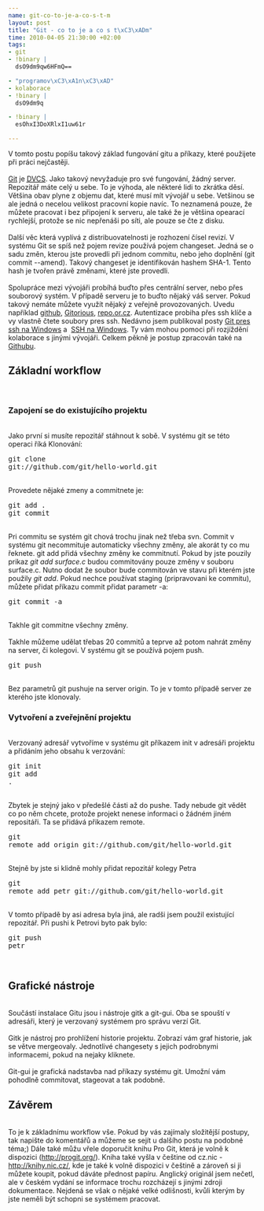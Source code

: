 ```yaml
--- 
name: git-co-to-je-a-co-s-t-m
layout: post
title: "Git - co to je a co s t\xC3\xADm"
time: 2010-04-05 21:30:00 +02:00
tags: 
- git
- !binary |
  dsO9dm9qw6HFmQ==

- "programov\xC3\xA1n\xC3\xAD"
- kolaborace
- !binary |
  dsO9dm9q

- !binary |
  esOhxI3DoXRlxI1uw61r

---
```

V tomto postu popíšu takový základ fungování gitu a příkazy, které použijete při práci nejčastěji.<br/><a name='more'></a><br/><a href="http://git-scm.com/">Git</a> je <a href="http://en.wikipedia.org/wiki/Distributed_version_control_system"><abbr title="Distribuovaný/Decentralizovaný Systém pro Kontrolu Verzí">DVCS</abbr></a>. Jako takový nevyžaduje pro své fungování, žádný server. Repozitář máte celý u sebe. To je výhoda, ale některé lidi to zkrátka děsí. Většina obav plyne z objemu dat, které musí mít vývojář u sebe. Vetšinou se ale jedná o necelou velikost pracovní kopie navíc. To neznamená pouze, že můžete pracovat i bez připojení k serveru, ale také že je většina opearací rychlejší, protože se nic nepřenáši po síti, ale pouze se čte z disku.<br/><br/>Další věc která vyplívá z distribuovatelnosti je rozhození čísel revizí. V systému Git se spíš než pojem revize používá pojem changeset. Jedná se o sadu změn, kterou jste provedli při jednom commitu, nebo jeho doplnění (git commit --amend). Takový changeset je identifikován hashem SHA-1. Tento hash je tvořen právě změnami, které jste provedli.<br/><br/>Spolupráce mezi vývojáři probíhá buďto přes centrální server, nebo přes souborový systém. V případě serveru je to buďto nějaký váš server. Pokud takový nemáte můžete využít nějaký z veřejně provozovaných. Uvedu například <a href="http://github.com/">github</a>, <a href="http://gitorious.org/">Gitorious</a>, <a href="http://repo.or.cz/">repo.or.cz</a>. Autentizace probiha přes ssh klíče a vy vlastně čtete soubory pres ssh. Nedávno jsem publikoval posty <a href="http://www.rooland.cz/system/2010/03/git-pres-ssh-na-windows/">Git pres ssh na Windows</a> a  <a href="http://www.rooland.cz/komunikace/2009/12/ssh-na-windows/">SSH na Windows</a>. Ty vám mohou pomoci při rozjíždění kolaborace s jinými vývojáři. Celkem pěkně je postup zpracován také na <a href="http://help.github.com/msysgit-key-setup/">Githubu</a>.<br/><h2>Základní workflow</h2><br/><h3>Zapojení se do existujícího projektu</h3><br/>Jako první si musíte repozitář stáhnout k sobě. V systému git se této operaci říká Klonování:<br/><pre>git clone git://github.com/git/hello-world.git</pre><br/>Provedete nějaké zmeny a commitnete je:<br/><pre>git add .<br/>git commit</pre><br/>Pri commitu se systém git chová trochu jinak než třeba svn. Commit v systému git necommituje automaticky všechny změny, ale akorát ty co mu řeknete. git add přidá všechny změny ke commitnutí. Pokud by jste pouzily prikaz <em>git add surface.c</em> budou commitovány pouze změny v souboru surface.c. Nutno dodat že soubor bude commitován ve stavu při kterém jste použily <em>git add</em>. Pokud nechce používat staging (pripravovani ke commitu), můžete přidat příkazu commit přidat parametr -a:<br/><pre>git commit -a</pre><br/>Takhle git commitne všechny změny.<br/><br/>Takhle můžeme udělat třebas 20 commitů a teprve až potom nahrát změny na server, či kolegovi. V systému git se používá pojem push.<br/><pre>git push</pre><br/>Bez parametrů git pushuje na server origin. To je v tomto případě server ze kterého jste klonovaly.<br/><h3>Vytvoření a zveřejnění projektu</h3><br/>Verzovaný adresář vytvoříme v systému git příkazem init v adresáři projektu a přidáním jeho obsahu k verzování:<br/><pre>git init<br/>git add .</pre><br/>Zbytek je stejný jako v předešlé části až do pushe. Tady nebude git vědět co po něm chcete, protože projekt nenese informaci o žádném jiném repositáři. Ta se přidává přikazem remote.<br/><pre>git remote add origin git://github.com/git/hello-world.git</pre><br/>Stejně by jste si klidně mohly přidat repozitář kolegy Petra<br/><pre>git remote add petr git://github.com/git/hello-world.git</pre><br/>V tomto případě by asi adresa byla jiná, ale radši jsem použil existující repozitář. Při pushi k Petrovi byto pak bylo:<br/><pre>git push petr</pre><br/><h2>Grafické nástroje</h2><br/>Součástí instalace Gitu jsou i nástroje gitk a git-gui. Oba se spouští v adresáři, který je verzovaný systémem pro správu verzí Git.<br/><br/>Gitk je nástroj pro prohlížení historie projektu. Zobrazí vám graf historie, jak se větve mergeovaly. Jednotlivé changesety s jejich podrobnymi informacemi, pokud na nejaky kliknete.<br/><br/>Git-gui je grafická nadstavba nad příkazy systému git. Umožní vám pohodlně commitovat, stageovat a tak podobně.<br/><h2>Závěrem</h2><br/>To je k základnímu workflow vše. Pokud by vás zajímaly složitější postupy, tak napište do komentářů a můžeme se sejít u dalšího postu na podobné téma;) Dále také můžu vřele doporučit knihu Pro Git, která je volně k dispozici (<a href="http://progit.org/">http://progit.org/</a>). Kniha také vyšla v češtine od cz.nic - <a href="http://knihy.nic.cz/">http://knihy.nic.cz/</a>, kde je také k volně dispozici v češtině a zároveň si ji můžete koupit, pokud dáváte přednost papíru. Anglický originál jsem nečetl, ale v českém vydání se informace trochu rozcházejí s jinými zdroji dokumentace. Nejdená se však o nějaké velké odlišnosti, kvůli kterým by jste neměli být schopni se systémem pracovat.
